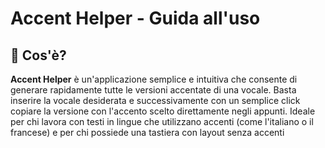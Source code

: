 # Accent Helper - Guida all'uso

## 🚀 Cos'è?

**Accent Helper** è un'applicazione semplice e intuitiva che consente di generare rapidamente tutte le versioni accentate di una vocale. Basta inserire la vocale desiderata e successivamente con un semplice click copiare la versione con l'accento scelto direttamente negli appunti.
Ideale per chi lavora con testi in lingue che utilizzano accenti (come l'italiano o il francese) e per chi possiede una tastiera con layout senza accenti


